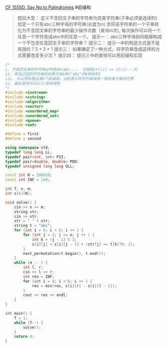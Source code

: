 [CF 1555D. Say No to Palindromes](https://codeforces.com/problemset/problem/1555/D)
#前缀和 
> 题目大意：
> 定义不含回文子串的字符串为完美字符串(子串必须是连续的)
> 给定一个只有abc三种字母的字符串(长度为n)
> 求将该字符串的一个子串转化为不含回文串的字符串的最少操作次数（查询m次), 每次操作可以将一个任意一个字符改成abc中的任意一个。
> 提示一：
> 	abc三种字母如何能够构成一个不包含任意回文子串的字符串？
> 提示二：
> 	提示一中的构造方式是不是有限的？3 * 2 * 1
> 提示三：
> 	如果确定了一种方式，将字符串改成这样的方式需要改变多少次？
> 提示四：
> 	提示三中的查询可以用前缀和实现

~~~c++
/*
i. 不是回文串的字符串必然是abcabc...， 也就是str[i] == str[i - 3]
ii. 修改之后的字符串的结果只有6种("abc"的6种排列)
iii. 可以预处理出来6个前缀和，分别表示将字符串改成一种完美子串的花费
iv. 最后查询可以o(1)查询得到
*/
#include <iostream>
#include <cstring>
#include <algorithm>
#include <vector>
#include <unordered_map>
#include <unordered_set>
#include <queue>
#include <set>

#define x first
#define y second

using namespace std;
typedef long long LL;
typedef pair<int, int> PII;
typedef pair<double, double> PDD;
typedef unsigned long long ULL;

const int N = 200010;
const int INF = 1e9;

int T, n, m;
int s[6][N];

void solve() {
    cin >> n >> m;
    string str;
    cin >> str;
    str = " " + str;
    string t = "abc";
    for (int i = 0; i < 6; i ++ ) {
        for (int j = 1; j <= n; j ++ ) {
            int k = (j - 1) % 3;
            s[i][j] = s[i][j - 1] + (str[j] == t[k]?0: 1);
        }
        next_permutation(t.begin(), t.end());
    }
    while (m -- ) {
        int l, r;
        cin >> l >> r;
        int res = INF;
        for (int i = 0; i < 6; i ++ ) {
            res = min(res, s[i][r] - s[i][l - 1]);
        }
        cout << res << endl;
    }
}

int main() {
    T = 1;
    while (T--) {
        solve();
    }
    return 0;
}
~~~~